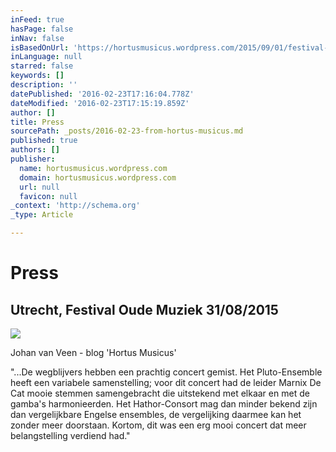 ```yaml
---
inFeed: true
hasPage: false
inNav: false
isBasedOnUrl: 'https://hortusmusicus.wordpress.com/2015/09/01/festival-oude-muziek-utrecht-2015-maandag-31-augustus/'
inLanguage: null
starred: false
keywords: []
description: ''
datePublished: '2016-02-23T17:16:04.778Z'
dateModified: '2016-02-23T17:15:19.859Z'
author: []
title: Press
sourcePath: _posts/2016-02-23-from-hortus-musicus.md
published: true
authors: []
publisher:
  name: hortusmusicus.wordpress.com
  domain: hortusmusicus.wordpress.com
  url: null
  favicon: null
_context: 'http://schema.org'
_type: Article

---
```

# Press

## Utrecht, Festival Oude Muziek 31/08/2015
![](https://the-grid-user-content.s3-us-west-2.amazonaws.com/247214a7-b923-4d7a-9874-e32614dd8909.jpg)

Johan van Veen - blog    'Hortus Musicus'

"...De wegblijvers hebben een prachtig concert gemist. Het Pluto-Ensemble heeft een variabele samenstelling; voor dit concert had de leider Marnix De Cat mooie stemmen samengebracht die uitstekend met elkaar en met de gamba's harmonieerden. Het Hathor-Consort mag dan minder bekend zijn dan vergelijkbare Engelse ensembles, de vergelijking daarmee kan het zonder meer doorstaan. Kortom, dit was een erg mooi concert dat meer belangstelling verdiend had."